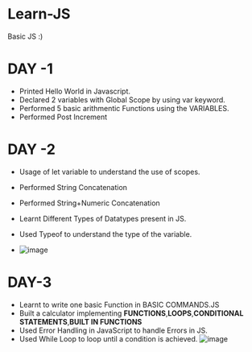 # Learn-JS
Basic JS :)

# DAY -1 
  - Printed Hello World in Javascript.
  - Declared 2 variables with Global Scope by using var keyword.
  - Performed 5 basic arithmentic Functions using the VARIABLES.
  - Performed Post Increment 

# DAY -2
 - Usage of let variable to understand the use of scopes.
 - Performed String Concatenation
 - Performed String+Numeric Concatenation
 - Learnt Different Types of Datatypes present in JS.
 - Used Typeof to understand the type of the variable.
   
 - ![image](https://github.com/VIGHNESH-Y/Learn-JS/assets/80388978/08e20e48-5210-456a-b7f6-15b64df681b0)

# DAY-3

- Learnt to write one basic Function in BASIC COMMANDS.JS
- Built a calculator implementing **FUNCTIONS**,**LOOPS**,**CONDITIONAL STATEMENTS**,**BUILT IN FUNCTIONS**
- Used Error Handling in JavaScript to handle Errors in JS.
- Used While Loop to loop until a condition is achieved.
![image](https://github.com/VIGHNESH-Y/Learn-JS/assets/80388978/25f78611-59b7-4a5f-8c08-6489c3870aaa)
